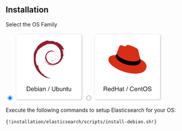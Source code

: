 
## Installation

Select the OS Family

<label>
  <input type="radio" id="Debian" name="osFamily" onChange="selectOS()" checked=true />
  <img src="/get_started/debian.png" class="skip-lightbox" width="180px">
</label>
<label>
  <input type="radio" id="RedHat" name="osFamily" onChange="selectOS()" />
  <img src="/get_started/red_hat.png" class="skip-lightbox" width="180px">
</label>

Execute the following commands to setup Elasticsearch for your OS:

<div id="DebianDiv" class="os" markdown="span">

```bash
{!installation/elasticsearch/scripts/install-debian.sh!}
```

</div>

<div id="RedHatDiv" class="os" style="display:none">

```bash
{!installation/elasticsearch/scripts/install-redhat.sh!}
```

</div>